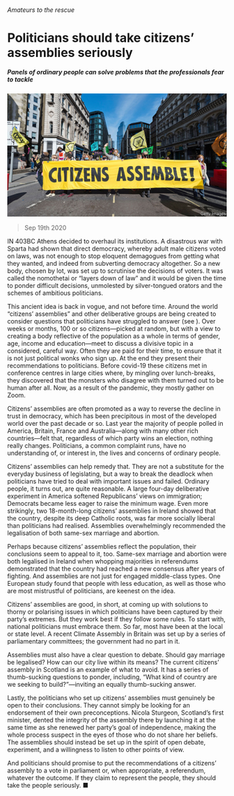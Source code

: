###### Amateurs to the rescue

# Politicians should take citizens’ assemblies seriously 

##### Panels of ordinary people can solve problems that the professionals fear to tackle 

![image](images/20200919_LDP001_0.jpg) 

> Sep 19th 2020 

IN 403BC Athens decided to overhaul its institutions. A disastrous war with Sparta had shown that direct democracy, whereby adult male citizens voted on laws, was not enough to stop eloquent demagogues from getting what they wanted, and indeed from subverting democracy altogether. So a new body, chosen by lot, was set up to scrutinise the decisions of voters. It was called the nomothetai or “layers down of law” and it would be given the time to ponder difficult decisions, unmolested by silver-tongued orators and the schemes of ambitious politicians.

This ancient idea is back in vogue, and not before time. Around the world “citizens’ assemblies” and other deliberative groups are being created to consider questions that politicians have struggled to answer (see ). Over weeks or months, 100 or so citizens—picked at random, but with a view to creating a body reflective of the population as a whole in terms of gender, age, income and education—meet to discuss a divisive topic in a considered, careful way. Often they are paid for their time, to ensure that it is not just political wonks who sign up. At the end they present their recommendations to politicians. Before covid-19 these citizens met in conference centres in large cities where, by mingling over lunch-breaks, they discovered that the monsters who disagree with them turned out to be human after all. Now, as a result of the pandemic, they mostly gather on Zoom.


Citizens’ assemblies are often promoted as a way to reverse the decline in trust in democracy, which has been precipitous in most of the developed world over the past decade or so. Last year the majority of people polled in America, Britain, France and Australia—along with many other rich countries—felt that, regardless of which party wins an election, nothing really changes. Politicians, a common complaint runs, have no understanding of, or interest in, the lives and concerns of ordinary people.

Citizens’ assemblies can help remedy that. They are not a substitute for the everyday business of legislating, but a way to break the deadlock when politicians have tried to deal with important issues and failed. Ordinary people, it turns out, are quite reasonable. A large four-day deliberative experiment in America softened Republicans’ views on immigration; Democrats became less eager to raise the minimum wage. Even more strikingly, two 18-month-long citizens’ assemblies in Ireland showed that the country, despite its deep Catholic roots, was far more socially liberal than politicians had realised. Assemblies overwhelmingly recommended the legalisation of both same-sex marriage and abortion.

Perhaps because citizens’ assemblies reflect the population, their conclusions seem to appeal to it, too. Same-sex marriage and abortion were both legalised in Ireland when whopping majorities in referendums demonstrated that the country had reached a new consensus after years of fighting. And assemblies are not just for engaged middle-class types. One European study found that people with less education, as well as those who are most mistrustful of politicians, are keenest on the idea.

Citizens’ assemblies are good, in short, at coming up with solutions to thorny or polarising issues in which politicians have been captured by their party’s extremes. But they work best if they follow some rules. To start with, national politicians must embrace them. So far, most have been at the local or state level. A recent Climate Assembly in Britain was set up by a series of parliamentary committees; the government had no part in it.

Assemblies must also have a clear question to debate. Should gay marriage be legalised? How can our city live within its means? The current citizens’ assembly in Scotland is an example of what to avoid. It has a series of thumb-sucking questions to ponder, including, “What kind of country are we seeking to build?”—inviting an equally thumb-sucking answer.

Lastly, the politicians who set up citizens’ assemblies must genuinely be open to their conclusions. They cannot simply be looking for an endorsement of their own preconceptions. Nicola Sturgeon, Scotland’s first minister, dented the integrity of the assembly there by launching it at the same time as she renewed her party’s goal of independence, making the whole process suspect in the eyes of those who do not share her beliefs. The assemblies should instead be set up in the spirit of open debate, experiment, and a willingness to listen to other points of view.

And politicians should promise to put the recommendations of a citizens’ assembly to a vote in parliament or, when appropriate, a referendum, whatever the outcome. If they claim to represent the people, they should take the people seriously. ■

